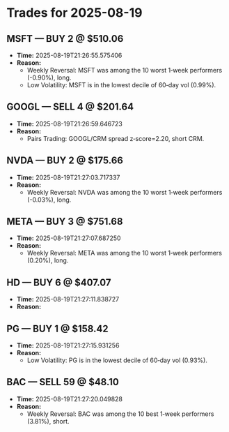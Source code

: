 # Trades for 2025-08-19

## MSFT — BUY 2 @ $510.06
- **Time:** 2025-08-19T21:26:55.575406
- **Reason:**
  - Weekly Reversal: MSFT was among the 10 worst 1‑week performers (-0.90%), long.
  - Low Volatility: MSFT is in the lowest decile of 60‑day vol (0.99%).

## GOOGL — SELL 4 @ $201.64
- **Time:** 2025-08-19T21:26:59.646723
- **Reason:**
  - Pairs Trading: GOOGL/CRM spread z‑score=2.20, short CRM.

## NVDA — BUY 2 @ $175.66
- **Time:** 2025-08-19T21:27:03.717337
- **Reason:**
  - Weekly Reversal: NVDA was among the 10 worst 1‑week performers (-0.03%), long.

## META — BUY 3 @ $751.68
- **Time:** 2025-08-19T21:27:07.687250
- **Reason:**
  - Weekly Reversal: META was among the 10 worst 1‑week performers (0.20%), long.

## HD — BUY 6 @ $407.07
- **Time:** 2025-08-19T21:27:11.838727
- **Reason:**

## PG — BUY 1 @ $158.42
- **Time:** 2025-08-19T21:27:15.931256
- **Reason:**
  - Low Volatility: PG is in the lowest decile of 60‑day vol (0.93%).

## BAC — SELL 59 @ $48.10
- **Time:** 2025-08-19T21:27:20.049828
- **Reason:**
  - Weekly Reversal: BAC was among the 10 best 1‑week performers (3.81%), short.

